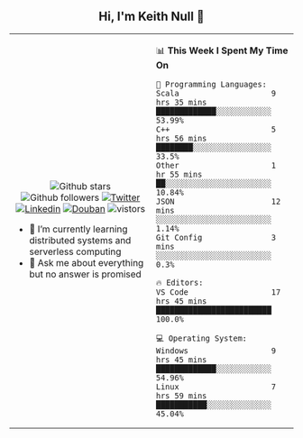 <h2 align="center"> Hi, I'm Keith Null 👋 </h2>

<table>
    <tr>
        <td valign="center" width="50%">
            <p align="center">
              <img src="https://img.shields.io/github/stars/keithnull?style=social" alt="Github stars" />
              <img src="https://img.shields.io/github/followers/keithnull?style=social" alt="Github followers" />
              <a href="https://twitter.com/_keithnull"><img src="https://img.shields.io/badge/@__keithnull-1DA1F2?style=flat&logo=Twitter&logoColor=white" alt="Twitter"/></a>
              <a href="https://www.linkedin.com/in/wuzhengke/?locale=en_US"><img src="https://img.shields.io/badge/@wuzhengke-0073b1?style=flat&logo=LinkedIn&logoColor=white" alt="Linkedin" /></a>
              <a href="https://www.douban.com/people/keith1"><img src="https://img.shields.io/badge/@keith1-007722?style=flat&logo=Douban&logoColor=white" alt="Douban" /></a>
              <img src="https://visitor-badge.glitch.me/badge?page_id=keithnull" alt="vistors" />
            </p>
            <ul>
                <li>🌱 I’m currently learning distributed systems and serverless computing</li>
                <li>💬 Ask me about everything but no answer is promised</li>
            </ul>
        </td>
       <td valign="top" width="50%">
    
<!--START_SECTION:waka-->
📊 **This Week I Spent My Time On** 

```text
💬 Programming Languages: 
Scala                    9 hrs 35 mins       █████████████░░░░░░░░░░░░   53.99% 
C++                      5 hrs 56 mins       ████████░░░░░░░░░░░░░░░░░   33.5% 
Other                    1 hr 55 mins        ██░░░░░░░░░░░░░░░░░░░░░░░   10.84% 
JSON                     12 mins             ░░░░░░░░░░░░░░░░░░░░░░░░░   1.14% 
Git Config               3 mins              ░░░░░░░░░░░░░░░░░░░░░░░░░   0.3%

🔥 Editors: 
VS Code                  17 hrs 45 mins      █████████████████████████   100.0%

💻 Operating System: 
Windows                  9 hrs 45 mins       █████████████░░░░░░░░░░░░   54.96% 
Linux                    7 hrs 59 mins       ███████████░░░░░░░░░░░░░░   45.04%

```


<!--END_SECTION:waka-->
</td></tr>
</table>


